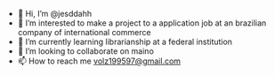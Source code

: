 - 👋 Hi, I’m @jesddahh
- 👀 I’m interested to make a project to a application job at an brazilian company of international commerce 
- 🌱 I’m currently learning librarianship at a federal institution
- 💞️ I’m looking to collaborate on maino
- 📫 How to reach me volz199597@gmail.com 

<!---
jesddahh/jesddahh is a ✨ special ✨ repository because its `README.md` (this file) appears on your GitHub profile.
You can click the Preview link to take a look at your changes.
--->
